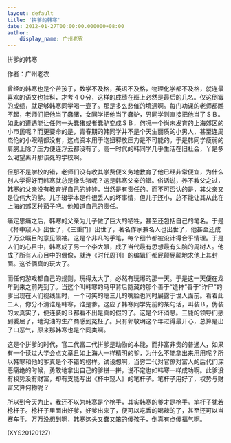 ```yaml
---
layout: default
title: '拼爹的韩寒'
date: 2012-01-27T00:00:00.000000+08:00
author:
    display_name: 广州老农
---
```


拼爹的韩寒

作者：广州老农

曾经的韩寒也是个苦孩子，数学不及格，英语不及格，物理化学都不及格，就连最喜欢的语文也挂科，才考４０分，这样的成绩在班上必然是最后的几名。仅这倒霉的成绩，就足够韩寒同学喝一壶了。那是多么悲催的境遇啊。每门功课的老师都瞧不起，老师们把他当了蠢猪，女同学把他当了蠢驴，男同学则直接把他当了ＳＢ。如此的遭遇能让任何一头蠢猪或者蠢驴变成ＳＢ，何况一个尚未发育的上海郊区的小市民呢？而更要命的是，青春期的韩同学并不是个天生丽质的小男人，甚至连周杰伦的小眼睛都没有，这点资本用于泡妞释放压力是不可能的。于是韩同学瘦弱的肩膀上除了压力便连浮云都没有了。高一时代的韩同学几乎生活在旧社会，丫是多么渴望离开那该死的学校啊。

但那不是学校的错，老师们没有收其学费便义务地教育了他已经非常便宜，为什么别人学得好而韩寒就总是像头猪呢？这是韩寒父亲的错。俗话说，养不教父之过，韩寒的父亲没有教育好自己的娃娃，当然是有责任的。而不可否认的是，其父亲又是位伟大的爹。儿子辍学本是件很丢人的坏事情，但儿子还小，总不能让其从此在上海的郊区种茄子吧。他知道自己的责任。

痛定思痛之后，韩寒的父亲为儿子做了巨大的牺牲，甚至还包括自己的笔名。于是《杯中窥人》出世了，《三重门》出世了，著名作家兼名人也出世了，他甚至还成了万众瞩目的意见领袖。这是个非凡的手笔，每个细节都被设计得合乎情理。于是人们的心目中，韩寒成了另一个李大眼，成了当代最有思想最有头脑的周树人。他成了所有人心目中的偶像，就连《时代周刊》的编辑们都屁颠屁颠地求他上其封面。这爷俩真的玩大了。

而任何游戏都自己的规则，玩得太大了，必然有玩爆的那一天。于是这一天便在龙年到来之前先到了。当这个叫韩寒的马甲背后隐藏的那个善于“造神”善于“诈尸”的爹出现在人们视线里时，一个可笑的瘪三儿的嘴脸也同时展露于世人面前。看着此二人，你分不清谁是韩寒，谁是爹。这应了韩寒同学先前的某句话，叫装Ｂ，伪装的太真实了，便连装的Ｂ都看不出是真的假的了。这是个坏消息。三鹿的领导们感到委屈了，地沟油的生产商感到冤枉了。只有郭敬明这个年过得最开心，总算是出了口恶气，原来那韩寒也是个同类啊。

这是个拼爹的时代，官二代富二代拼爹是动物的本能，而非富非贵的普通人，如果有一个读过大学会点文章且如上海人一样精明的爹，为什么不能拿出来用用呢？所以韩寒和他的爹真是个不错的榜样。试设想啊，当穷二代对官僚对富人的后代们深恶痛绝的时候，勇敢地拿出自己的爹拼一拼，说不定也如韩寒一样成功啊。此爹没有权势没有财富，却有支能写出《杯中窥人》的笔杆子。笔杆子用好了，权势与财富又算何物呢？

所以到今天为止，我还不以为韩寒是个枪手，其实韩寒的爹才是枪手。笔杆子犹若枪杆子。枪杆子里面出好爹，好爹出来了，便可以吃香的喝辣的了，甚至还可以当赛车手。万万没想到啊，韩寒这头又蠢又笨的傻孩子，倒真有点傻福气啊。

(XYS20120127)

